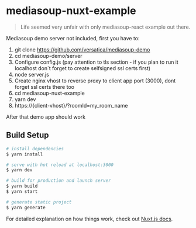 # mediasoup-nuxt-example

> Life seemed very unfair with only mediasoup-react example out there.

Mediasoup demo server not included, first you have to:
1. git clone https://github.com/versatica/mediasoup-demo
2. cd mediasoup-demo/server
3. Configure config.js (pay attention to tls section - if you plan to run it localhost don`t forget to create selfsigned ssl certs first)
4. node server.js
5. Create nginx vhost to reverse proxy to client app port (3000), dont forget ssl certs there too 
6. cd mediasoup-nuxt-example
7. yarn dev
8. https://{client-vhost}/?roomId=my_room_name

After that demo app should work
## Build Setup

```bash
# install dependencies
$ yarn install

# serve with hot reload at localhost:3000
$ yarn dev

# build for production and launch server
$ yarn build
$ yarn start

# generate static project
$ yarn generate
```

For detailed explanation on how things work, check out [Nuxt.js docs](https://nuxtjs.org).
